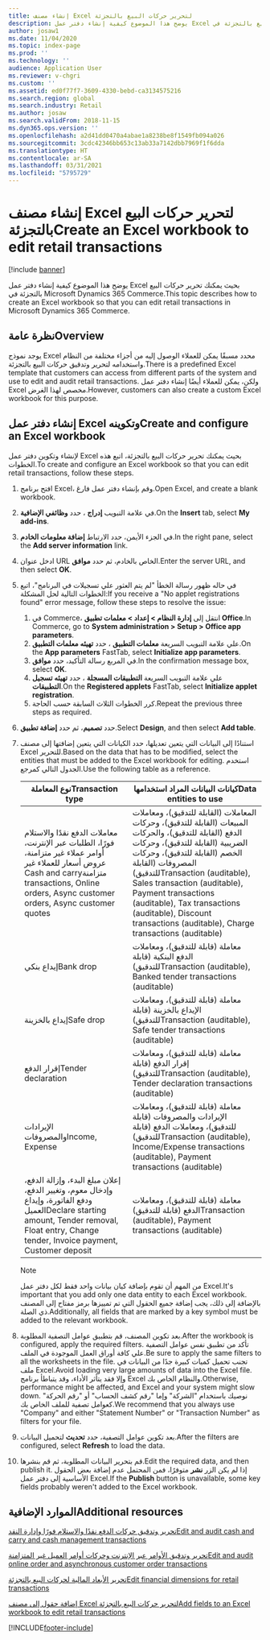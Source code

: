 ```yaml
---
title: إنشاء مصنف Excel لتحرير حركات البيع بالتجزئة
description: يوضح هذا الموضوع كيفية إنشاء دفتر عمل Excel بحيث يمكنك تحرير حركات البيع بالتجزئة في Microsoft Dynamics 365 Commerce.
author: josaw1
ms.date: 11/04/2020
ms.topic: index-page
ms.prod: ''
ms.technology: ''
audience: Application User
ms.reviewer: v-chgri
ms.custom: ''
ms.assetid: ed0f77f7-3609-4330-bebd-ca3134575216
ms.search.region: global
ms.search.industry: Retail
ms.author: josaw
ms.search.validFrom: 2018-11-15
ms.dyn365.ops.version: ''
ms.openlocfilehash: a2d41dd0470a4abae1a8238be8f1549fb094a026
ms.sourcegitcommit: 3cdc42346bb653c13ab33a7142dbb7969f1f6dda
ms.translationtype: HT
ms.contentlocale: ar-SA
ms.lasthandoff: 03/31/2021
ms.locfileid: "5795729"
---
```

# <a name="create-an-excel-workbook-to-edit-retail-transactions"></a><span data-ttu-id="62af9-103">إنشاء مصنف Excel لتحرير حركات البيع بالتجزئة</span><span class="sxs-lookup"><span data-stu-id="62af9-103">Create an Excel workbook to edit retail transactions</span></span>

[!include [banner](../includes/banner.md)]

<span data-ttu-id="62af9-104">يوضح هذا الموضوع كيفية إنشاء دفتر عمل Excel بحيث يمكنك تحرير حركات البيع بالتجزئة في Microsoft Dynamics 365 Commerce.</span><span class="sxs-lookup"><span data-stu-id="62af9-104">This topic describes how to create an Excel workbook so that you can edit retail transactions in Microsoft Dynamics 365 Commerce.</span></span>

## <a name="overview"></a><span data-ttu-id="62af9-105">نظرة عامة</span><span class="sxs-lookup"><span data-stu-id="62af9-105">Overview</span></span>

<span data-ttu-id="62af9-106">يوجد نموذج Excel محدد مسبقًا يمكن للعملاء الوصول إليه من أجزاء مختلفة من النظام واستخدامه لتحرير وتدقيق حركات البيع بالتجزئة.</span><span class="sxs-lookup"><span data-stu-id="62af9-106">There is a predefined Excel template that customers can access from different parts of the system and use to edit and audit retail transactions.</span></span> <span data-ttu-id="62af9-107">ولكن، يمكن للعملاء أيضًا إنشاء دفتر عمل Excel مخصص لهذا الغرض.</span><span class="sxs-lookup"><span data-stu-id="62af9-107">However, customers can also create a custom Excel workbook for this purpose.</span></span>

## <a name="create-and-configure-an-excel-workbook"></a><span data-ttu-id="62af9-108">إنشاء دفتر عمل Excel وتكوينه</span><span class="sxs-lookup"><span data-stu-id="62af9-108">Create and configure an Excel workbook</span></span>

<span data-ttu-id="62af9-109">لإنشاء وتكوين دفتر عمل Excel بحيث يمكنك تحرير حركات البيع بالتجزئة، اتبع هذه الخطوات.</span><span class="sxs-lookup"><span data-stu-id="62af9-109">To create and configure an Excel workbook so that you can edit retail transactions, follow these steps.</span></span>

1. <span data-ttu-id="62af9-110">افتح برنامج Excel، وقم بإنشاء دفتر عمل فارغ.</span><span class="sxs-lookup"><span data-stu-id="62af9-110">Open Excel, and create a blank workbook.</span></span>
1. <span data-ttu-id="62af9-111">في علامة التبويب **إدراج** ، حدد **وظائفي الإضافية**.</span><span class="sxs-lookup"><span data-stu-id="62af9-111">On the **Insert** tab, select **My add-ins**.</span></span>
1. <span data-ttu-id="62af9-112">في الجزء الأيمن، حدد الارتباط **إضافة معلومات الخادم**.</span><span class="sxs-lookup"><span data-stu-id="62af9-112">In the right pane, select the **Add server information** link.</span></span>
1. <span data-ttu-id="62af9-113">ادخل عنوان URL الخاص بالخادم، ثم حدد **موافق**.</span><span class="sxs-lookup"><span data-stu-id="62af9-113">Enter the server URL, and then select **OK**.</span></span>
1. <span data-ttu-id="62af9-114">في حاله ظهور رسالة الخطأ "لم يتم العثور علي تسجيلات في البرنامج"، اتبع الخطوات التالية لحل المشكلة:</span><span class="sxs-lookup"><span data-stu-id="62af9-114">If you receive a "No applet registrations found" error message, follow these steps to resolve the issue:</span></span>

    1. <span data-ttu-id="62af9-115">في Commerce، انتقل إلى **‏‫إدارة النظام‬ \> إعداد \> معلمات تطبيق Office**.</span><span class="sxs-lookup"><span data-stu-id="62af9-115">In Commerce, go to **System administration \> Setup \> Office app parameters**.</span></span>
    1. <span data-ttu-id="62af9-116">علي علامة التبويب السريعة **معلمات التطبيق** ، حدد **تهيئه معلمات التطبيق**.</span><span class="sxs-lookup"><span data-stu-id="62af9-116">On the **App parameters** FastTab, select **Initialize app parameters**.</span></span>
    1. <span data-ttu-id="62af9-117">في المربع رسالة التأكيد، حدد **موافق**.</span><span class="sxs-lookup"><span data-stu-id="62af9-117">In the confirmation message box, select **OK**.</span></span>
    1. <span data-ttu-id="62af9-118">علي علامة التبويب السريعة **التطبيقات المسجلة** ، حدد **تهيئه تسجيل التطبيقات**.</span><span class="sxs-lookup"><span data-stu-id="62af9-118">On the **Registered applets** FastTab, select **Initialize applet registration**.</span></span>
    1. <span data-ttu-id="62af9-119">كرر الخطوات الثلاث السابقة حسب الحاجة.</span><span class="sxs-lookup"><span data-stu-id="62af9-119">Repeat the previous three steps as required.</span></span>

1. <span data-ttu-id="62af9-120">حدد **تصميم**، ثم حدد **إضافة تطبيق**.</span><span class="sxs-lookup"><span data-stu-id="62af9-120">Select **Design**, and then select **Add table**.</span></span>
1. <span data-ttu-id="62af9-121">استنادًا إلى البيانات التي يتعين تعديلها، حدد الكيانات التي يتعين إضافتها إلى مصنف Excel للتحرير.</span><span class="sxs-lookup"><span data-stu-id="62af9-121">Based on the data that has to be modified, select the entities that must be added to the Excel workbook for editing.</span></span> <span data-ttu-id="62af9-122">استخدم الجدول التالي كمرجع.</span><span class="sxs-lookup"><span data-stu-id="62af9-122">Use the following table as a reference.</span></span>

    | <span data-ttu-id="62af9-123">نوع المعاملة</span><span class="sxs-lookup"><span data-stu-id="62af9-123">Transaction type</span></span> | <span data-ttu-id="62af9-124">كيانات البيانات المراد استخدامها</span><span class="sxs-lookup"><span data-stu-id="62af9-124">Data entities to use</span></span> |
    |------------------|----------------------|
    | <span data-ttu-id="62af9-125">معاملات الدفع نقدًا والاستلام فورًا‬‬‏‫، الطلبات عبر الإنترنت، أوامر عملاء غير متزامنة، عروض أسعار للعملاء غير متزامنة</span><span class="sxs-lookup"><span data-stu-id="62af9-125">Cash and carry transactions, Online orders, Async customer orders, Async customer quotes</span></span> | <span data-ttu-id="62af9-126">المعاملات (القابلة للتدقيق)، ومعاملات المبيعات (القابلة للتدقيق)، وحركات الدفع (القابلة للتدقيق)، والحركات الضريبية (القابلة للتدقيق)، وحركات الخصم (القابلة للتدقيق)، وحركات المصروفات (القابلة للتدقيق)</span><span class="sxs-lookup"><span data-stu-id="62af9-126">Transaction (auditable), Sales transaction (auditable), Payment transactions (auditable), Tax transactions (auditable), Discount transactions (auditable), Charge transactions (auditable)</span></span> |
    | <span data-ttu-id="62af9-127">إيداع بنكي</span><span class="sxs-lookup"><span data-stu-id="62af9-127">Bank drop</span></span> | <span data-ttu-id="62af9-128">معاملة (قابلة للتدقيق)، ومعاملات الدفع البنكية (قابلة للتدقيق)</span><span class="sxs-lookup"><span data-stu-id="62af9-128">Transaction (auditable), Banked tender transactions (auditable)</span></span> |
    | <span data-ttu-id="62af9-129">إيداع بالخزينة</span><span class="sxs-lookup"><span data-stu-id="62af9-129">Safe drop</span></span> | <span data-ttu-id="62af9-130">معاملة (قابلة للتدقيق)، ومعاملات الإيداع بالخزينة (قابلة للتدقيق)</span><span class="sxs-lookup"><span data-stu-id="62af9-130">Transaction (auditable), Safe tender transactions (auditable)</span></span> |
    | <span data-ttu-id="62af9-131">إقرار الدفع</span><span class="sxs-lookup"><span data-stu-id="62af9-131">Tender declaration</span></span> | <span data-ttu-id="62af9-132">معاملة (قابلة للتدقيق)، ومعاملات إقرار الدفع (قابلة للتدقيق)</span><span class="sxs-lookup"><span data-stu-id="62af9-132">Transaction (auditable), Tender declaration transactions (auditable)</span></span> |
    | <span data-ttu-id="62af9-133">الإيرادات والمصروفات</span><span class="sxs-lookup"><span data-stu-id="62af9-133">Income, Expense</span></span> | <span data-ttu-id="62af9-134">معاملة (قابلة للتدقيق)، ومعاملات الإيرادات والمصروفات (قابلة للتدقيق)، ومعاملات الدفع (قابلة للتدقيق)</span><span class="sxs-lookup"><span data-stu-id="62af9-134">Transaction (auditable), Income/Expense transactions (auditable), Payment transactions (auditable)</span></span> |
    | <span data-ttu-id="62af9-135">إعلان مبلغ البدء، وإزالة الدفع، وإدخال معوم، وتغيير الدفع، ودفع الفاتورة، وإيداع العميل</span><span class="sxs-lookup"><span data-stu-id="62af9-135">Declare starting amount, Tender removal, Float entry, Change tender, Invoice payment, Customer deposit</span></span> | <span data-ttu-id="62af9-136">معاملة (قابلة للتدقيق)، ومعاملات الدفع (قابلة للتدقيق)</span><span class="sxs-lookup"><span data-stu-id="62af9-136">Transaction (auditable), Payment transactions (auditable)</span></span> |

    > [!NOTE]
    > <span data-ttu-id="62af9-137">من المهم أن تقوم بإضافة كيان بيانات واحد فقط لكل دفتر عمل Excel.</span><span class="sxs-lookup"><span data-stu-id="62af9-137">It's important that you add only one data entity to each Excel workbook.</span></span> <span data-ttu-id="62af9-138">بالإضافة إلى ذلك، يجب إضافة جميع الحقول التي تم تمييزها برمز مفتاح إلى المصنف ذي الصلة.</span><span class="sxs-lookup"><span data-stu-id="62af9-138">Additionally, all fields that are marked by a key symbol must be added to the relevant workbook.</span></span>

1. <span data-ttu-id="62af9-139">بعد تكوين المصنف، قم بتطبيق عوامل التصفية المطلوبة.</span><span class="sxs-lookup"><span data-stu-id="62af9-139">After the workbook is configured, apply the required filters.</span></span> <span data-ttu-id="62af9-140">تأكد من تطبيق نفس عوامل التصفية علي كافة أوراق العمل الموجودة في الملف.</span><span class="sxs-lookup"><span data-stu-id="62af9-140">Be sure to apply the same filters to all the worksheets in the file.</span></span> <span data-ttu-id="62af9-141">تجنب تحميل كميات كبيرة جدًا من البيانات في ملف Excel.</span><span class="sxs-lookup"><span data-stu-id="62af9-141">Avoid loading very large amounts of data into the Excel file.</span></span> <span data-ttu-id="62af9-142">وإلا فقد يتأثر الأداء، وقد يتباطأ برنامج Excel والنظام الخاص بك.</span><span class="sxs-lookup"><span data-stu-id="62af9-142">Otherwise, performance might be affected, and Excel and your system might slow down.</span></span> <span data-ttu-id="62af9-143">نوصيك باستخدام "الشركة" وإما "رقم كشف الحساب" أو "رقم الحركة" كعوامل تصفية للملف الخاص بك.</span><span class="sxs-lookup"><span data-stu-id="62af9-143">We recommend that you always use "Company" and either "Statement Number" or "Transaction Number" as filters for your file.</span></span>
1. <span data-ttu-id="62af9-144">بعد تكوين عوامل التصفية، حدد **تحديث** لتحميل البيانات.</span><span class="sxs-lookup"><span data-stu-id="62af9-144">After the filters are configured, select **Refresh** to load the data.</span></span>
1. <span data-ttu-id="62af9-145">قم بتحرير البيانات المطلوبة، ثم قم بنشرها.</span><span class="sxs-lookup"><span data-stu-id="62af9-145">Edit the required data, and then publish it.</span></span> <span data-ttu-id="62af9-146">إذا لم يكن الزر **نشر** متوفرًا، فمن المحتمل عدم إضافة بعض الحقول الأساسية إلى دفتر عمل Excel.</span><span class="sxs-lookup"><span data-stu-id="62af9-146">If the **Publish** button is unavailable, some key fields probably weren't added to the Excel workbook.</span></span>

## <a name="additional-resources"></a><span data-ttu-id="62af9-147">الموارد الإضافية</span><span class="sxs-lookup"><span data-stu-id="62af9-147">Additional resources</span></span>

[<span data-ttu-id="62af9-148">تحرير وتدقيق حركات الدفع نقدًا والاستلام فورًا وإدارة النقد</span><span class="sxs-lookup"><span data-stu-id="62af9-148">Edit and audit cash and carry and cash management transactions</span></span>](edit-cash-trans.md)

[<span data-ttu-id="62af9-149">تحرير وتدقيق الأوامر عبر الإنترنت وحركات أوامر العميل غير المتزامنة</span><span class="sxs-lookup"><span data-stu-id="62af9-149">Edit and audit online order and asynchronous customer order transactions</span></span>](edit-order-trans.md)

[<span data-ttu-id="62af9-150">تحرير الأبعاد المالية لحركات البيع بالتجزئة</span><span class="sxs-lookup"><span data-stu-id="62af9-150">Edit financial dimensions for retail transactions</span></span>](edit-financial-dim.md)

[<span data-ttu-id="62af9-151">إضافة حقول إلى مصنف Excel لتحرير حركات البيع بالتجزئة</span><span class="sxs-lookup"><span data-stu-id="62af9-151">Add fields to an Excel workbook to edit retail transactions</span></span>](add-fields-excel.md)


[!INCLUDE[footer-include](../includes/footer-banner.md)]